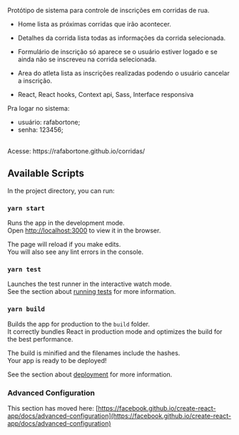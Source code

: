 Protótipo de sistema para controle de inscrições em corridas de rua.  
- Home lista as próximas corridas que irão acontecer. 
- Detalhes da corrida lista todas as informações da corrida selecionada.
- Formulário de inscrição só aparece se o usuário estiver logado e se ainda não se inscreveu na corrida selecionada.
- Area do atleta lista as inscrições realizadas podendo o usuário cancelar a inscrição.

- React, React hooks, Context api, Sass, Interface responsiva

Pra logar no sistema:
- usuário: rafabortone;
- senha: 123456;
</br>
Acesse: https://rafabortone.github.io/corridas/ 


## Available Scripts

In the project directory, you can run:

### `yarn start`

Runs the app in the development mode.\
Open [http://localhost:3000](http://localhost:3000) to view it in the browser.

The page will reload if you make edits.\
You will also see any lint errors in the console.

### `yarn test`

Launches the test runner in the interactive watch mode.\
See the section about [running tests](https://facebook.github.io/create-react-app/docs/running-tests) for more information.

### `yarn build`

Builds the app for production to the `build` folder.\
It correctly bundles React in production mode and optimizes the build for the best performance.

The build is minified and the filenames include the hashes.\
Your app is ready to be deployed!

See the section about [deployment](https://facebook.github.io/create-react-app/docs/deployment) for more information.


### Advanced Configuration

This section has moved here: [https://facebook.github.io/create-react-app/docs/advanced-configuration](https://facebook.github.io/create-react-app/docs/advanced-configuration)

